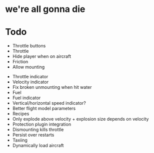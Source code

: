 # we're all gonna die

# Todo
* Throttle buttons
* Throttle
* Hide player when on aircraft
* Friction
* Allow mounting
- Throttle indicator
- Velocity indicator
- Fix broken unmounting when hit water
- Fuel
- Fuel indicator
- Vertical/horizontal speed indicator?
- Better flight model parameters
- Recipes
- Only explode above velocity + explosion size depends on velocity
- Protection plugin integration
- Dismounting kills throttle
- Persist over restarts
- Taxiing
- Dynamically load aircraft